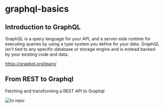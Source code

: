 # graphql-basics
## Introduction to GraphQL
GraphQL is a query language for your API, and a server-side runtime for executing queries by using a type system you define for your data. GraphQL isn't tied to any specific database or storage engine and is instead backed by your existing code and data.

https://graphql.org/learn/

## From REST to Graphql
Fetching and transforming a REST API to Graphql

![to repo](https://user-images.githubusercontent.com/23240307/42919355-777aa9d8-8adf-11e8-9986-cfaff9c2524e.JPG)

